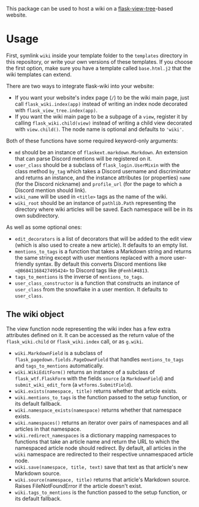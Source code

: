 This package can be used to host a wiki on a [flask-view-tree](https://github.com/fenhl/flask-view-tree)-based website.

# Usage

First, symlink `wiki` inside your template folder to the `templates` directory in this repository, or write your own versions of these templates. If you choose the first option, make sure you have a template called `base.html.j2` that the wiki templates can extend.

There are two ways to integrate flask-wiki into your website:

* If you want your website's index page (`/`) to be the wiki main page, just call `flask_wiki.index(app)` instead of writing an index node decorated with `flask_view_tree.index(app)`.
* If you want the wiki main page to be a subpage of a `view`, register it by calling `flask_wiki.child(view)` instead of writing a child view decorated with `view.child()`. The node name is optional and defaults to `'wiki'`.

Both of these functions have some required keyword-only arguments:

* `md` should be an instance of `flaskext.markdown.Markdown`. An extension that can parse Discord mentions will be registered on it.
* `user_class` should be a subclass of `flask_login.UserMixin` with the class method `by_tag` which takes a Discord username and discriminator and returns an instance, and the instance attributes (or properties) `name` (for the Discord nickname) and `profile_url` (for the page to which a Discord mention should link).
* `wiki_name` will be used in `<title>` tags as the name of the wiki.
* `wiki_root` should be an instance of `pathlib.Path` representing the directory where wiki articles will be saved. Each namespace will be in its own subdirectory.

As well as some optional ones:

* `edit_decorators` is a list of decorators that will be added to the edit view (which is also used to create a new article). It defaults to an empty list.
* `mentions_to_tags` is a function that takes a Markdown string and returns the same string except with user mentions replaced with a more user-friendly syntax. By default this converts Discord mentions like `<@86841168427495424>` to Discord tags like `@Fenhl#4813`.
* `tags_to_mentions` is the inverse of `mentions_to_tags`.
* `user_class_constructor` is a function that constructs an instance of `user_class` from the snowflake in a user mention. It defaults to `user_class`.

## The wiki object

The view function node representing the wiki index has a few extra attributes defined on it. It can be accessed as the return value of the `flask_wiki.child` or `flask_wiki.index` call, or as `g.wiki`.

* `wiki.MarkdownField` is a subclass of `flask_pagedown.fields.PageDownField` that handles `mentions_to_tags` and `tags_to_mentions` automatically.
* `wiki.WikiEditForm()` returns an instance of a subclass of `flask_wtf.FlaskForm` with the fields `source` (a `MarkdownField`) and `submit_wiki_edit_form` (a `wtforms.SubmitField`).
* `wiki.exists(namespace, title)` returns whether that article exists.
* `wiki.mentions_to_tags` is the function passed to the setup function, or its default fallback.
* `wiki.namespace_exists(namespace)` returns whether that namespace exists.
* `wiki.namespaces()` returns an iterator over pairs of namespaces and all articles in that namespace.
* `wiki.redirect_namespaces` is a dictionary mapping namespaces to functions that take an article name and return the URL to which the namespaced article node should redirect. By default, all articles in the `wiki` namespace are redirected to their respective unnamespaced article node.
* `wiki.save(namespace, title, text)` save that text as that article's new Markdown source.
* `wiki.source(namespace, title)` returns that article's Markdown source. Raises FileNotFoundError if the article doesn't exist.
* `wiki.tags_to_mentions` is the function passed to the setup function, or its default fallback.
